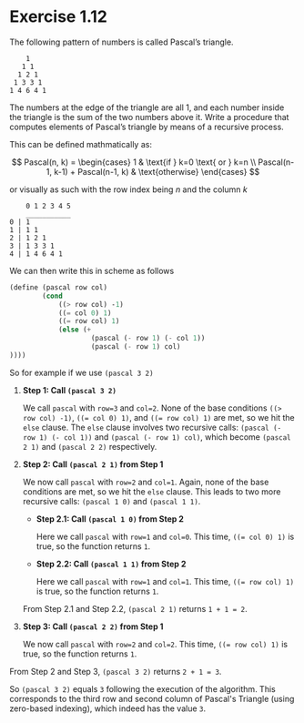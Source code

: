 # Exercise 1.12
The following pattern of numbers is called Pascal’s triangle.

```
    1
   1 1
  1 2 1
 1 3 3 1
1 4 6 4 1
```


The numbers at the edge of the triangle are all 1, and each number inside the triangle is the sum of the two numbers above it.
Write a procedure that computes elements of Pascal’s triangle by means of a recursive process.

This can be defined mathmatically as:

$$
Pascal(n, k) = 
\begin{cases} 
1 & \text{if } k=0 \text{ or } k=n \\
Pascal(n-1, k-1) + Pascal(n-1, k) & \text{otherwise}
\end{cases}
$$

or visually as such with the row index being $n$ and the column $k$

```
    0 1 2 3 4 5
    ___________ 
0 | 1
1 | 1 1
2 | 1 2 1
3 | 1 3 3 1
4 | 1 4 6 4 1
```

We can then write this in scheme as follows

```scheme
(define (pascal row col)
        (cond 
            ((> row col) -1)
            ((= col 0) 1)
            ((= row col) 1)
            (else (+ 
                    (pascal (- row 1) (- col 1)) 
                    (pascal (- row 1) col)
))))

```

So for example if we use `(pascal 3 2)`

1. **Step 1: Call `(pascal 3 2)`**

   We call `pascal` with `row=3` and `col=2`. None of the base conditions `((> row col) -1)`, `((= col 0) 1)`, and `((= row col) 1)` are met, so we hit the `else` clause. The `else` clause involves two recursive calls: `(pascal (- row 1) (- col 1))` and `(pascal (- row 1) col)`, which become `(pascal 2 1)` and `(pascal 2 2)` respectively.

2. **Step 2: Call `(pascal 2 1)` from Step 1**

   We now call `pascal` with `row=2` and `col=1`. Again, none of the base conditions are met, so we hit the `else` clause. This leads to two more recursive calls: `(pascal 1 0)` and `(pascal 1 1)`.

   - **Step 2.1: Call `(pascal 1 0)` from Step 2**

     Here we call `pascal` with `row=1` and `col=0`. This time, `((= col 0) 1)` is true, so the function returns `1`.

   - **Step 2.2: Call `(pascal 1 1)` from Step 2**

     Here we call `pascal` with `row=1` and `col=1`. This time, `((= row col) 1)` is true, so the function returns `1`.

    From Step 2.1 and Step 2.2, `(pascal 2 1)` returns `1 + 1 = 2`.

3. **Step 3: Call `(pascal 2 2)` from Step 1**

   We now call `pascal` with `row=2` and `col=2`. This time, `((= row col) 1)` is true, so the function returns `1`.

From Step 2 and Step 3, `(pascal 3 2)` returns `2 + 1 = 3`.

So `(pascal 3 2)` equals `3` following the execution of the algorithm. This corresponds to the third row and second column of Pascal's Triangle (using zero-based indexing), which indeed has the value `3`.
